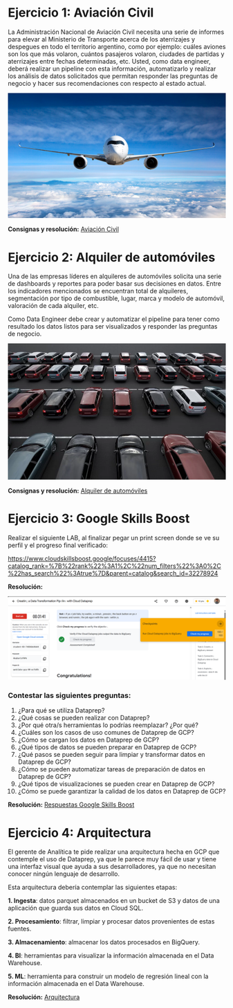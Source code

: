 # Ejercicio 1: Aviación Civil

La Administración Nacional de Aviación Civil necesita una serie de informes para elevar al Ministerio de Transporte acerca de los aterrizajes y despegues en todo el territorio argentino, como por ejemplo: cuáles aviones son los que más volaron, cuántos pasajeros volaron, ciudades de partidas y aterrizajes entre fechas determinadas, etc. Usted, como data engineer, deberá realizar un pipeline con esta información, automatizarlo y realizar los análisis de datos solicitados que permitan responder las preguntas de negocio y hacer sus recomendaciones con respecto al estado actual.

![AVION.jpg](docs/img/readme/AVION1.png)

**Consignas y resolución:** [Aviación Civil](docs/ejercicio-1/aviacion.md)

# Ejercicio 2: Alquiler de automóviles

Una de las empresas líderes en alquileres de automóviles solicita una serie de dashboards y reportes para poder basar sus decisiones en datos. Entre los indicadores mencionados se encuentran total de alquileres, segmentación por tipo de combustible, lugar, marca y modelo de automóvil, valoración de cada alquiler, etc.

Como Data Engineer debe crear y automatizar el pipeline para tener como resultado los datos listos para ser visualizados y responder las preguntas de negocio.

![Car Rental](docs/img/readme/car.png)

**Consignas y resolución:** [Alquiler de automóviles](docs/ejercicio-2/car_rental_data.md)

# Ejercicio 3: Google Skills Boost

Realizar el siguiente LAB, al finalizar pegar un print screen donde se ve su perfil y el progreso
final verificado: 

https://www.cloudskillsboost.google/focuses/4415?catalog_rank=%7B%22rank%22%3A1%2C%22num_filters%22%3A0%2C%22has_search%22%3Atrue%7D&parent=catalog&search_id=32278924

**Resolución:** 

![GoogleSkillsBoost.png](docs/ejercicio-3/img/GoogleSkillsBoost.png)

### Contestar las siguientes preguntas: 

1. ¿Para qué se utiliza Dataprep?
2. ¿Qué cosas se pueden realizar con Dataprep?
3. ¿Por qué otra/s herramientas lo podrías reemplazar? ¿Por qué?
4. ¿Cuáles son los casos de uso comunes de Dataprep de GCP?
5. ¿Cómo se cargan los datos en Dataprep de GCP?
6. ¿Qué tipos de datos se pueden preparar en Dataprep de GCP?
7. ¿Qué pasos se pueden seguir para limpiar y transformar datos en Dataprep de GCP?
8. ¿Cómo se pueden automatizar tareas de preparación de datos en Dataprep de GCP?
9. ¿Qué tipos de visualizaciones se pueden crear en Dataprep de GCP?
10. ¿Cómo se puede garantizar la calidad de los datos en Dataprep de GCP?

**Resolución:** [Respuestas Google Skills Boost](docs/ejercicio-3/respuestas.md)

# Ejercicio 4: Arquitectura 

El gerente de Analítica te pide realizar una arquitectura hecha en GCP que contemple el uso de Dataprep, ya que le parece muy fácil de usar y tiene una interfaz visual que ayuda a sus desarrolladores, ya que no necesitan conocer ningún lenguaje de desarrollo.

Esta arquitectura debería contemplar las siguientes etapas:

**1. Ingesta**: datos parquet almacenados en un bucket de S3 y datos de una aplicación que guarda sus datos en Cloud SQL.

**2. Procesamiento**: filtrar, limpiar y procesar datos provenientes de estas fuentes.

**3. Almacenamiento**: almacenar los datos procesados en BigQuery.

**4. BI**: herramientas para visualizar la información almacenada en el Data Warehouse.

**5. ML**: herramienta para construir un modelo de regresión lineal con la información almacenada en el Data Warehouse.

**Resolución:** [Arquitectura](src/ejercicio-4/arquitectura.md)
